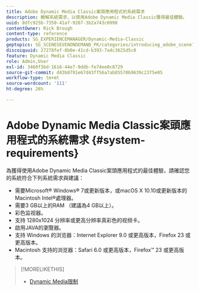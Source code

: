 ```yaml
---
title: Adobe Dynamic Media Classic案頭應用程式的系統需求
description: 瞭解系統需求，以使用Adobe Dynamic Media Classic獲得最佳體驗。
uuid: 8dfc925b-7350-41af-9207-3b2a743c0998
contentOwner: Rick Brough
content-type: reference
products: SG_EXPERIENCEMANAGER/Dynamic-Media-Classic
geptopics: SG_SCENESEVENONDEMAND_PK/categories/introducing_adobe_scene7
discoiquuid: 27278fef-8b0e-41cd-b393-7a4c3625d5c0
feature: Dynamic Media Classic
role: Admin,User
exl-id: 3460f3bd-1616-44e7-9ddb-fe74ee0c8729
source-git-commit: d43b0791e67d43ff56a7ab85570b9639c2375e05
workflow-type: tm+mt
source-wordcount: '111'
ht-degree: 26%

---
```


# Adobe Dynamic Media Classic案頭應用程式的系統需求 {#system-requirements}

為獲得使用Adobe Dynamic Media Classic案頭應用程式的最佳體驗，請確認您的系統符合下列系統需求與建議：

* 需要Microsoft® Windows® 7或更新版本，或macOS X 10.10或更新版本的Macintosh Intel®處理器。
* 需要3 GB以上的RAM （建議為4 GB以上）。
* 彩色监视器。
* 支持 1280x1024 分辨率或更高分辨率真彩色的视频卡。
* 啟用JAVA的瀏覽器。
* 支持 Windows 的浏览器：Internet Explorer 9.0 或更高版本，Firefox 23 或更高版本。
* Macintosh 支持的浏览器：Safari 6.0 或更高版本，Firefox™ 23 或更高版本。

>[!MORELIKETHIS]
>
>* [Dynamic Media限制](/help/limitations.md)


